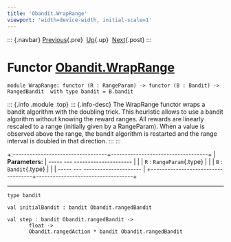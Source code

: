 ```yaml
---
title: 'Obandit.WrapRange'
viewport: 'width=device-width, initial-scale=1'
---
```


::: {.navbar}
[Previous](Obandit.MakeHorizonExp3.html "Obandit.MakeHorizonExp3"){.pre}
 [Up](Obandit.html "Obandit"){.up}
 [Next](Obandit.WrapRange01.html "Obandit.WrapRange01"){.post}
:::

Functor [Obandit.WrapRange](type_Obandit.WrapRange.html)
========================================================

    module WrapRange: functor (R : RangeParam) -> functor (B : Bandit) -> RangedBandit  with type bandit = B.bandit

::: {.info .module .top}
::: {.info-desc}
The WrapRange functor wraps a bandit algorithm with the doubling trick.
This heuristic allows to use a bandit algorithm without knowing the
reward ranges. All rewards are linearly rescaled to a range (initially
given by a RangeParam). When a value is observed above the range, the
bandit algorithm is restarted and the range interval is doubled in that
direction.
:::
:::

+:----------------------------------+-----------------------------------+
| **Parameters:**                   |   ----- --- --------------------- |
|                                   |    `R`   :  `RangeParam`{.type}   |
|                                   |    `B`   :  `Bandit`{.type}       |
|                                   |   ----- --- --------------------- |
+-----------------------------------+-----------------------------------+

------------------------------------------------------------------------

    type bandit 

    val initialBandit : bandit Obandit.rangedBandit

    val step : bandit Obandit.rangedBandit ->
           float ->
           Obandit.rangedAction * bandit Obandit.rangedBandit
